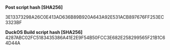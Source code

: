 **Post script hash [SHA256]**
3E13373298A26C0E413AD636B89B920A643A92E531ACB897676FF253EC3323BF

**DuckOS Build script hash [SHA256]**
4287ABC02FC5183435386A41E2E9F54B50FCC3E682E258299565F21B1C64D44A
